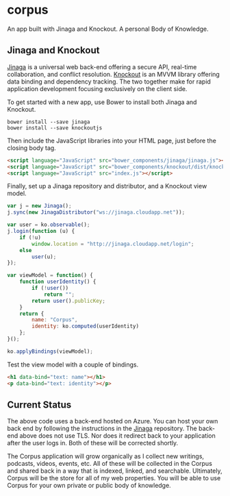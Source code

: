 # corpus
An app built with Jinaga and Knockout. A personal Body of Knowledge.

## Jinaga and Knockout

[Jinaga](http://jinaga.com) is a universal web back-end offering a secure API, real-time collaboration, and conflict
resolution. [Knockout](http://knockoutjs.com) is an MVVM library offering data binding and dependency tracking. The two
together make for rapid application development focusing exclusively on the client side.

To get started with a new app, use Bower to install both Jinaga and Knockout.

```
bower install --save jinaga
bower install --save knockoutjs
```

Then include the JavaScript libraries into your HTML page, just before the closing body tag.

```HTML
<script language="JavaScript" src="bower_components/jinaga/jinaga.js"></script>
<script language="JavaScript" src="bower_components/knockout/dist/knockout.js"></script>
<script language="JavaScript" src="index.js"></script>
```

Finally, set up a Jinaga repository and distributor, and a Knockout view model.

```JavaScript
var j = new Jinaga();
j.sync(new JinagaDistributor("ws://jinaga.cloudapp.net"));

var user = ko.observable();
j.login(function (u) {
    if (!u)
        window.location = "http://jinaga.cloudapp.net/login";
    else
        user(u);
});

var viewModel = function() {
    function userIdentity() {
        if (!user())
            return "";
        return user().publicKey;
    }
    return {
        name: "Corpus",
        identity: ko.computed(userIdentity)
    };
}();

ko.applyBindings(viewModel);
```

Test the view model with a couple of bindings.

```HTML
<h1 data-bind="text: name"></h1>
<p data-bind="text: identity"></p>
```

## Current Status

The above code uses a back-end hosted on Azure. You can host your own back end by following the instructions in
the [Jinaga](http://jinaga.com) repository. The back-end above does not use TLS. Nor does it redirect back to your
application after the user logs in. Both of these will be corrected shortly.

The Corpus application will grow organically as I collect new writings, podcasts, videos, events, etc. All of these will be
collected in the Corpus and shared back in a way that is indexed, linked, and searchable. Ultimately, Corpus will be the
store for all of my web properties. You will be able to use Corpus for your own private or public body of knowledge.
